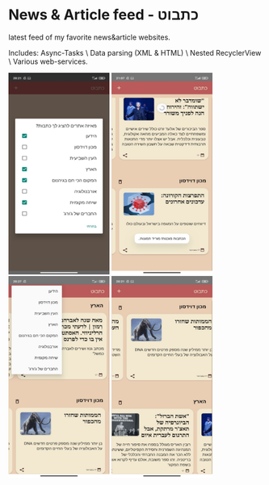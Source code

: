 # News & Article feed - כתבוט
latest feed of my favorite news&article websites.

Includes: Async-Tasks \ Data parsing (XML & HTML) \ Nested RecyclerView \ Various web-services.



<p float="center">
  <img src="https://raw.githubusercontent.com/Noy-Bo/articles-feed/main/readme/start_menu.jpeg" alt="alt text" width="200" height="400">
  <img src="https://raw.githubusercontent.com/Noy-Bo/articles-feed/main/readme/Catabot0.jpeg" alt="alt text" width="200" height="400">
  <img src="https://raw.githubusercontent.com/Noy-Bo/articles-feed/main/readme/menu.jpeg" alt="alt text" width="200" height="400">
  <img src="https://raw.githubusercontent.com/Noy-Bo/articles-feed/main/readme/Catabot1.jpeg" alt="alt text" width="200" height="400">
</p>
